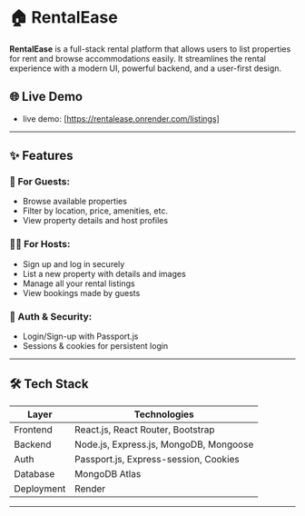 # 🏠 RentalEase

**RentalEase** is a full-stack rental platform that allows users to list properties for rent and browse accommodations easily. It streamlines the rental experience with a modern UI, powerful backend, and a user-first design.

## 🌐 Live Demo

- live demo: [https://rentalease.onrender.com/listings]

---

## ✨ Features

### 🧑 For Guests:
- Browse available properties
- Filter by location, price, amenities, etc.
- View property details and host profiles

### 🧑‍💼 For Hosts:
- Sign up and log in securely
- List a new property with details and images
- Manage all your rental listings
- View bookings made by guests

### 🔐 Auth & Security:
- Login/Sign-up with Passport.js
- Sessions & cookies for persistent login

---

## 🛠 Tech Stack

| Layer      | Technologies                            |
|------------|-----------------------------------------|
| Frontend   | React.js, React Router, Bootstrap        |
| Backend    | Node.js, Express.js, MongoDB, Mongoose  |
| Auth       | Passport.js, Express-session, Cookies   |
| Database   | MongoDB Atlas                           |
| Deployment | Render                                  |

---

